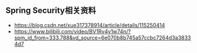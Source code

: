 ## Spring Security相关资料
* https://blog.csdn.net/xue317378914/article/details/115250414
* https://www.bilibili.com/video/BV1Rv4y1w74n/?spm_id_from=333.788&vd_source=6e070b8b745a57ccbc7264d3a38334d7